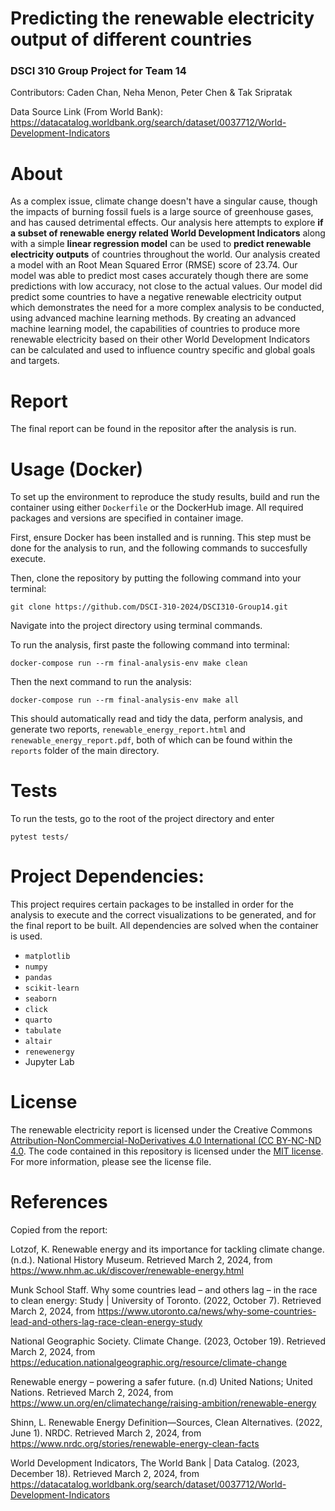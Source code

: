 # Predicting the renewable electricity output of different countries
### DSCI 310 Group Project for Team 14
Contributors: Caden Chan, Neha Menon, Peter Chen & Tak Sripratak

Data Source Link (From World Bank): https://datacatalog.worldbank.org/search/dataset/0037712/World-Development-Indicators

# About
As a complex issue, climate change doesn't have a singular cause, though the impacts of burning fossil fuels is a large source of greenhouse gases, and has caused detrimental effects. Our analysis here attempts to explore **if a subset of renewable energy related World Development Indicators** along with a simple **linear regression model** can be used to **predict renewable electricity outputs** of countries throughout the world. Our analysis created a model with an Root Mean Squared Error (RMSE) score of 23.74. Our model was able to predict most cases accurately though there are some predictions with low accuracy, not close to the actual values. Our model did predict some countries to have a negative renewable electricity output which demonstrates the need for a more complex analysis to be conducted, using advanced machine learning methods. By creating an advanced machine learning model, the capabilities of countries to produce more renewable electricity based on their other World Development Indicators can be calculated and used to influence country specific and global goals and targets.

# Report
The final report can be found in the repositor after the analysis is run. 

# Usage (Docker)

To set up the environment to reproduce the study results, build and run the container using either `Dockerfile` or the DockerHub image. All required packages and versions are specified in container image. 

First, ensure Docker has been installed and is running. This step must be done for the analysis to run, and the following commands to succesfully execute. 

Then, clone the repository by putting the following command into your terminal: 
```
git clone https://github.com/DSCI-310-2024/DSCI310-Group14.git

```

Navigate into the project directory using terminal commands. 

To run the analysis, first paste the following command into terminal:

```
docker-compose run --rm final-analysis-env make clean

```
Then the next command to run the analysis:

```
docker-compose run --rm final-analysis-env make all

```

This should automatically read and tidy the data, perform analysis, and generate two reports, `renewable_energy_report.html` and `renewable_energy_report.pdf`, both of which can be found within the `reports` folder of the main directory.

# Tests

To run the tests, go to the root of the project directory and enter 
```
pytest tests/

```
# Project Dependencies: 
This project requires certain packages to be installed in order for the analysis to execute and the correct visualizations to be generated, and for the final report to be built. All dependencies are solved when the container is used. 

- `matplotlib`
- `numpy`
- `pandas`
- `scikit-learn`
- `seaborn`
- `click`
- `quarto`
- `tabulate`
-  `altair`
- `renewenergy`
- Jupyter Lab


# License

The renewable electricity report is licensed under the Creative Commons [Attribution-NonCommercial-NoDerivatives 4.0 International (CC BY-NC-ND 4.0](https://creativecommons.org/licenses/by-nc-nd/4.0/). The code contained in this repository is licensed under the [MIT license](https://opensource.org/licenses/MIT). For more information, please see the license file. 


# References

Copied from the report: 

Lotzof, K. Renewable energy and its importance for tackling climate change. (n.d.). National History Museum. Retrieved March 2, 2024, from https://www.nhm.ac.uk/discover/renewable-energy.html

Munk School Staff. Why some countries lead – and others lag – in the race to clean energy: Study | University of Toronto. (2022, October 7). Retrieved March 2, 2024, from https://www.utoronto.ca/news/why-some-countries-lead-and-others-lag-race-clean-energy-study

National Geographic Society. Climate Change. (2023, October 19). Retrieved March 2, 2024, from https://education.nationalgeographic.org/resource/climate-change

Renewable energy – powering a safer future. (n.d) United Nations; United Nations. Retrieved March 2, 2024, from https://www.un.org/en/climatechange/raising-ambition/renewable-energy

Shinn, L. Renewable Energy Definition—Sources, Clean Alternatives. (2022, June 1). NRDC.   Retrieved March 2, 2024, from https://www.nrdc.org/stories/renewable-energy-clean-facts

World Development Indicators, The World Bank | Data Catalog. (2023, December 18). Retrieved March 2, 2024, from https://datacatalog.worldbank.org/search/dataset/0037712/World-Development-Indicators
